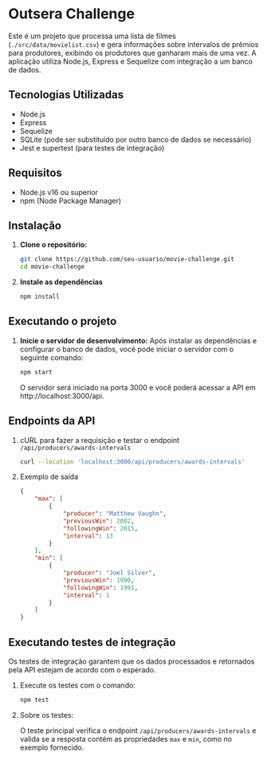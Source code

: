 # Outsera Challenge

Este é um projeto que processa uma lista de filmes (`./src/data/movielist.csv`) e gera informações sobre intervalos de prêmios para produtores, exibindo os produtores que ganharam mais de uma vez. A aplicação utiliza Node.js, Express e Sequelize com integração a um banco de dados.

## Tecnologias Utilizadas

- Node.js
- Express
- Sequelize
- SQLite (pode ser substituído por outro banco de dados se necessário)
- Jest e supertest (para testes de integração)

## Requisitos

- Node.js v16 ou superior
- npm (Node Package Manager)

## Instalação

1. **Clone o repositório:**
   ```bash
   git clone https://github.com/seu-usuario/movie-challenge.git
   cd movie-challenge
   ```
2. **Instale as dependências**
   ```bash
   npm install
   ```

## Executando o projeto

1. **Inicie o servidor de desenvolvimento:**
    Após instalar as dependências e configurar o banco de dados, você pode iniciar o servidor com o seguinte comando:
    ```bash
    npm start
    ```

    O servidor será iniciado na porta 3000 e você poderá acessar a API em http://localhost:3000/api.

## Endpoints da API
1. cURL para fazer a requisição e testar o endpoint `/api/producers/awards-intervals`

    ```bash
    curl --location 'localhost:3000/api/producers/awards-intervals'
    ```

2. Exemplo de saída
    ```json
    {
        "max": [
            {
                "producer": "Matthew Vaughn",
                "previousWin": 2002,
                "followingWin": 2015,
                "interval": 13
            }
        ],
        "min": [
            {
                "producer": "Joel Silver",
                "previousWin": 1990,
                "followingWin": 1991,
                "interval": 1
            }
        ]
    }
    ```

## Executando testes de integração
Os testes de integração garantem que os dados processados e retornados pela API estejam de acordo com o esperado.

1. Execute os testes com o comando:
    ```bash
    npm test
    ```
2. Sobre os testes:

    O teste principal verifica o endpoint `/api/producers/awards-intervals` e valida se a resposta contém as propriedades `max` e `min`, como no exemplo fornecido.


